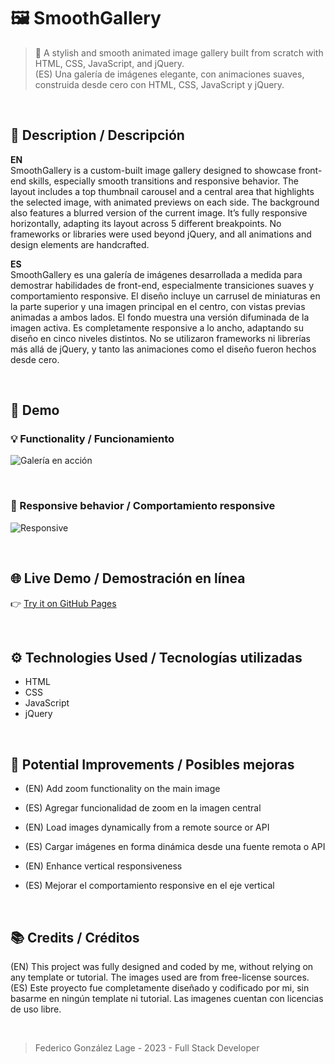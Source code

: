 # 🖼️ SmoothGallery

> 🌟 A stylish and smooth animated image gallery built from scratch with HTML, CSS, JavaScript, and jQuery.  
> (ES) Una galería de imágenes elegante, con animaciones suaves, construida desde cero con HTML, CSS, JavaScript y jQuery.

<br>

## 📌 Description / Descripción

**EN**  
SmoothGallery is a custom-built image gallery designed to showcase front-end skills, especially smooth transitions and responsive behavior. The layout includes a top thumbnail carousel and a central area that highlights the selected image, with animated previews on each side. The background also features a blurred version of the current image. It’s fully responsive horizontally, adapting its layout across 5 different breakpoints. No frameworks or libraries were used beyond jQuery, and all animations and design elements are handcrafted.

**ES**  
SmoothGallery es una galería de imágenes desarrollada a medida para demostrar habilidades de front-end, especialmente transiciones suaves y comportamiento responsive. El diseño incluye un carrusel de miniaturas en la parte superior y una imagen principal en el centro, con vistas previas animadas a ambos lados. El fondo muestra una versión difuminada de la imagen activa. Es completamente responsive a lo ancho, adaptando su diseño en cinco niveles distintos. No se utilizaron frameworks ni librerías más allá de jQuery, y tanto las animaciones como el diseño fueron hechos desde cero.

<br>

## 🎥 Demo

### 💡 Functionality / Funcionamiento
![Galería en acción](./demo1.gif)

<br>

### 📱 Responsive behavior / Comportamiento responsive
![Responsive](./demo2.gif)

<br>

## 🌐 Live Demo / Demostración en línea

👉 [Try it on GitHub Pages](https://codenamecoffee.github.io/SmoothGallery)

<br>

## ⚙️ Technologies Used / Tecnologías utilizadas

* HTML
* CSS
* JavaScript
* jQuery

<br>

## 🧠 Potential Improvements / Posibles mejoras

* (EN) Add zoom functionality on the main image
* (ES) Agregar funcionalidad de zoom en la imagen central
  
* (EN) Load images dynamically from a remote source or API
* (ES) Cargar imágenes en forma dinámica desde una fuente remota o API  

* (EN) Enhance vertical responsiveness
* (ES) Mejorar el comportamiento responsive en el eje vertical   

<br>

## 📚 Credits / Créditos

(EN) This project was fully designed and coded by me, without relying on any template or tutorial. The images used are from free-license sources.  
(ES) Este proyecto fue completamente diseñado y codificado por mi, sin basarme en ningún template ni tutorial. Las imagenes cuentan con licencias de uso libre. 

<br>

> Federico González Lage - 2023 - Full Stack Developer
